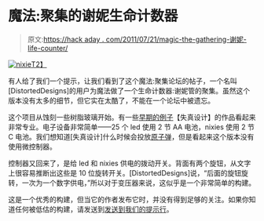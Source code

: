 # 魔法:聚集的谢妮生命计数器

> 原文:[https://hack aday . com/2011/07/21/magic-the-gathering-谢妮-life-counter/](https://hackaday.com/2011/07/21/magic-the-gathering-nixie-life-counter/)

[![](../Images/283157bcbc04706e819b83ca59b1ae34.png "nixie")T2】](http://hackaday.com/wp-content/uploads/2011/07/nixie.jpg)

有人给了我们一个提示，让我们看到了这个魔法:聚集论坛的帖子，一个名叫[DistortedDesigns]的用户为魔法做了一个生命计数器:谢妮管的聚集。虽然这个版本没有太多的细节，但它实在太酷了，不能在一个论坛中被遗忘。

这个项目从蚀刻一些树脂玻璃开始。有一些[早期的例子](http://hackaday.com/wp-content/uploads/2011/07/sign.jpg)【失真设计】的作品看起来非常专业。电子设备非常简单——25 个 led 使用 2 节 AA 电池，nixies 使用 2 节 C 电池。我们想知道[失真设计]什么时候会投放[原子弹](http://hackaday.com/tag/arduino/)，但是看起来这个版本没有使用微控制器。

控制器又回来了，是给 led 和 nixies 供电的拨动开关。背面有两个旋钮，从文字上很容易推断出这些是 10 位旋转开关。[DistortedDesigns]说，“后面的旋钮旋转，一次为一个数字供电，”所以对于变压器来说，这似乎是一个非常简单的构建。

这是一个优秀的构建，但当它的作者发布它时，并没有得到足够的关注。如果你知道任何被低估的构建，请发送到[发送到我们的提示行](http://hackaday.com/contact-hack-a-day/)。